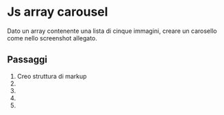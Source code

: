 #  Js array carousel

Dato un array contenente una lista di cinque immagini, creare un carosello come nello screenshot allegato.

## Passaggi

1. Creo struttura di markup
2. 
3. 
4. 
5. 
